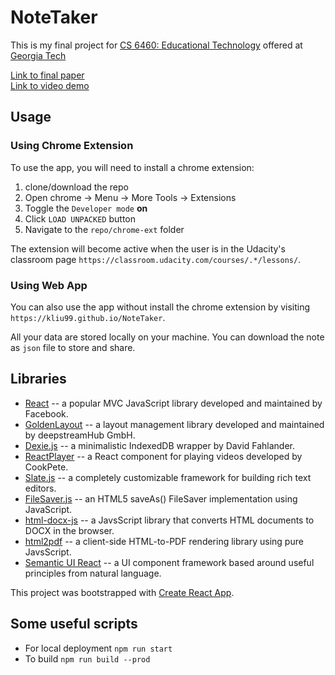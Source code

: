 # NoteTaker

This is my final project for [CS 6460: Educational Technology](http://www.omscs.gatech.edu/cs-6460-educational-technology) offered at [Georgia Tech](http://www.gatech.edu)

[Link to final paper](documents/final_project.pdf)  
[Link to video demo](https://youtu.be/8KLFm-z_aFk)

## Usage

### Using Chrome Extension
To use the app, you will need to install a chrome extension:

1. clone/download the repo
2. Open chrome -> Menu -> More Tools -> Extensions
3. Toggle the `Developer mode` **on**
4. Click `LOAD UNPACKED` button
5. Navigate to the `repo/chrome-ext` folder

The extension will become active when the user is in the Udacity's classroom page `https://classroom.udacity.com/courses/.*/lessons/`.

### Using Web App
You can also use the app without install the chrome extension by visiting `https://kliu99.github.io/NoteTaker`.

All your data are stored locally on your machine. You can download the note as `json` file to store and share.


## Libraries

- [React](https://reactjs.org/) -- a popular MVC JavaScript library developed and maintained by Facebook.
- [GoldenLayout](https://golden-layout.com/) -- a layout management library developed and maintained by deepstreamHub GmbH.
- [Dexie.js](http://dexie.org/) -- a minimalistic IndexedDB wrapper by David Fahlander.
- [ReactPlayer](https://github.com/CookPete/react-player) -- a React component for playing videos developed by CookPete.
- [Slate.js](http://slatejs.org) -- a completely customizable framework for building rich text editors.
- [FileSaver.js](https://github.com/eligrey/FileSaver.js/) -- an HTML5 saveAs() FileSaver implementation using JavaScript.
- [html-docx-js](https://github.com/evidenceprime/html-docx-js) -- a JavsScript library that converts HTML documents to DOCX in the browser.
- [html2pdf](https://github.com/eKoopmans/html2pdf) -- a client-side HTML-to-PDF rendering library using pure JavsScript.
- [Semantic UI React](https://react.semantic-ui.com/) --  a UI component framework based around useful principles from natural language.

This project was bootstrapped with [Create React App](https://github.com/facebookincubator/create-react-app).


## Some useful scripts
- For local deployment `npm run start`
- To build `npm run build --prod`
